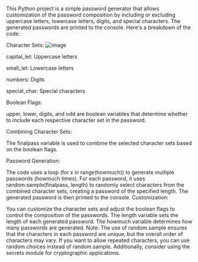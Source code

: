 This Python project is a simple password generator that allows customization of the password composition by including or excluding uppercase letters, lowercase letters, digits, and special characters. The generated passwords are printed to the console.
Here's a breakdown of the code:

Character Sets:
![image](https://github.com/cwinfieldp/PythonPasswordGenerator/assets/149834667/6894a441-da5f-4a5a-a764-6dd715d87caf)

capital_let: Uppercase letters

small_let: Lowercase letters

numbers: Digits

special_char: Special characters

Boolean Flags:

upper, lower, digits, and odd are boolean variables that determine whether to include each respective character set in the password.

Combining Character Sets:

The finalpass variable is used to combine the selected character sets based on the boolean flags.

Password Generation:

The code uses a loop (for x in range(howmuch)) to generate multiple passwords (howmuch times).
For each password, it uses random.sample(finalpass, length) to randomly select characters from the combined character sets, creating a password of the specified length.
The generated password is then printed to the console.
Customization:

You can customize the character sets and adjust the boolean flags to control the composition of the passwords.
The length variable sets the length of each generated password.
The howmuch variable determines how many passwords are generated.
Note: The use of random.sample ensures that the characters in each password are unique, but the overall order of characters may vary. If you want to allow repeated characters, you can use random.choices instead of random.sample. Additionally, consider using the secrets module for cryptographic applications.
